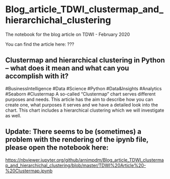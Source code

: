 # Blog_article_TDWI_clustermap_and_hierarchichal_clustering
The notebook for the blog article on TDWI - February 2020

You can find the article here: ???

## Clustermap and hierarchical clustering in Python – what does it mean and what can you accomplish with it?

#BusinessIntelligence #Data #Science #Python #Data&Insights #Analytics #Seaborn #Clustermap
A so-called “Clustermap” chart serves different purposes and needs. This article has the aim to describe how you can create one, what purposes it serves and we have a detailed look into the chart. This chart includes a hierarchical clustering which we will investigate as well.

## Update: There seems to be (sometimes) a problem with the rendering of the ipynb file, please open the notebook here:

https://nbviewer.jupyter.org/github/arnimpdm/Blog_article_TDWI_clustermap_and_hierarchichal_clustering/blob/master/TDWI%20Article%20-%20Clustermap.ipynb
